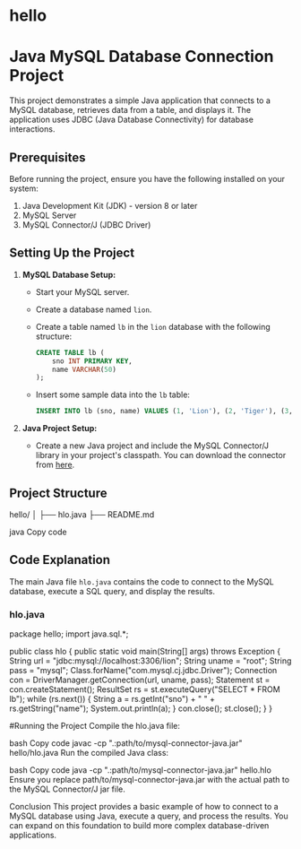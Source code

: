 # hello
# Java MySQL Database Connection Project

This project demonstrates a simple Java application that connects to a MySQL database, retrieves data from a table, and displays it. The application uses JDBC (Java Database Connectivity) for database interactions.

## Prerequisites

Before running the project, ensure you have the following installed on your system:

1. Java Development Kit (JDK) - version 8 or later
2. MySQL Server
3. MySQL Connector/J (JDBC Driver)

## Setting Up the Project

1. **MySQL Database Setup:**

   - Start your MySQL server.
   - Create a database named `lion`.
   - Create a table named `lb` in the `lion` database with the following structure:

     ```sql
     CREATE TABLE lb (
         sno INT PRIMARY KEY,
         name VARCHAR(50)
     );
     ```

   - Insert some sample data into the `lb` table:

     ```sql
     INSERT INTO lb (sno, name) VALUES (1, 'Lion'), (2, 'Tiger'), (3, 'Leopard');
     ```

2. **Java Project Setup:**

   - Create a new Java project and include the MySQL Connector/J library in your project's classpath. You can download the connector from [here](https://dev.mysql.com/downloads/connector/j/).

## Project Structure

hello/
│
├── hlo.java
├── README.md

java
Copy code

## Code Explanation

The main Java file `hlo.java` contains the code to connect to the MySQL database, execute a SQL query, and display the results.

### hlo.java


package hello;
import java.sql.*;

public class hlo {
    public static void main(String[] args) throws Exception {
        String url = "jdbc:mysql://localhost:3306/lion";
        String uname = "root";
        String pass = "mysql";
        Class.forName("com.mysql.cj.jdbc.Driver");
        Connection con = DriverManager.getConnection(url, uname, pass);
        Statement st = con.createStatement();
        ResultSet rs = st.executeQuery("SELECT * FROM lb");
        while (rs.next()) {
            String a = rs.getInt("sno") + " " + rs.getString("name");
            System.out.println(a);
        }
        con.close();
        st.close();
    }
}


#Running the Project
Compile the hlo.java file:

bash
Copy code
javac -cp ".:path/to/mysql-connector-java.jar" hello/hlo.java
Run the compiled Java class:

bash
Copy code
java -cp ".:path/to/mysql-connector-java.jar" hello.hlo
Ensure you replace path/to/mysql-connector-java.jar with the actual path to the MySQL Connector/J jar file.

Conclusion
This project provides a basic example of how to connect to a MySQL database using Java, execute a query, and process the results. You can expand on this foundation to build more complex database-driven applications.
